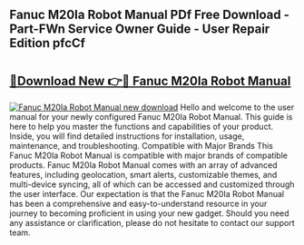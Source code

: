 ## Fanuc M20Ia Robot Manual PDf Free Download - Part-FWn Service Owner Guide - User Repair Edition pfcCf

# <h2><a href="http://bc77494.oget.top/?id=Fanuc+M20Ia+Robot+Manual">🔗Download New 👉🔴 Fanuc M20Ia Robot Manual</a></h2>

[![Fanuc M20Ia Robot Manual new download](https://i.imgur.com/5g1atiW.png)](http://bc77494.oget.top/?id=Fanuc+M20Ia+Robot+Manual)
Hello and welcome to the user manual for your newly configured Fanuc M20Ia Robot Manual. This guide is here to help you master the functions and capabilities of your product. Inside, you will find detailed instructions for installation, usage, maintenance, and troubleshooting. Compatible with Major Brands This Fanuc M20Ia Robot Manual is compatible with major brands of compatible products. Fanuc M20Ia Robot Manual comes with an array of advanced features, including geolocation, smart alerts, customizable themes, and multi-device syncing, all of which can be accessed and customized through the user interface. Our expectation is that the Fanuc M20Ia Robot Manual has been a comprehensive and easy-to-understand resource in your journey to becoming proficient in using your new gadget. Should you need any assistance or clarification, please do not hesitate to contact our support team.
